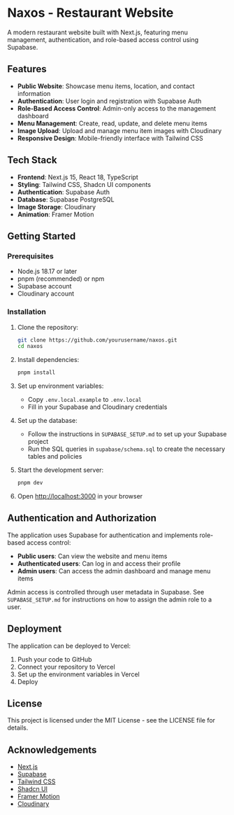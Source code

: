 # Naxos - Restaurant Website

A modern restaurant website built with Next.js, featuring menu management, authentication, and role-based access control using Supabase.

## Features

- **Public Website**: Showcase menu items, location, and contact information
- **Authentication**: User login and registration with Supabase Auth
- **Role-Based Access Control**: Admin-only access to the management dashboard
- **Menu Management**: Create, read, update, and delete menu items
- **Image Upload**: Upload and manage menu item images with Cloudinary
- **Responsive Design**: Mobile-friendly interface with Tailwind CSS

## Tech Stack

- **Frontend**: Next.js 15, React 18, TypeScript
- **Styling**: Tailwind CSS, Shadcn UI components
- **Authentication**: Supabase Auth
- **Database**: Supabase PostgreSQL
- **Image Storage**: Cloudinary
- **Animation**: Framer Motion

## Getting Started

### Prerequisites

- Node.js 18.17 or later
- pnpm (recommended) or npm
- Supabase account
- Cloudinary account

### Installation

1. Clone the repository:
   ```bash
   git clone https://github.com/yourusername/naxos.git
   cd naxos
   ```

2. Install dependencies:
   ```bash
   pnpm install
   ```

3. Set up environment variables:
   - Copy `.env.local.example` to `.env.local`
   - Fill in your Supabase and Cloudinary credentials

4. Set up the database:
   - Follow the instructions in `SUPABASE_SETUP.md` to set up your Supabase project
   - Run the SQL queries in `supabase/schema.sql` to create the necessary tables and policies

5. Start the development server:
   ```bash
   pnpm dev
   ```

6. Open [http://localhost:3000](http://localhost:3000) in your browser

## Authentication and Authorization

The application uses Supabase for authentication and implements role-based access control:

- **Public users**: Can view the website and menu items
- **Authenticated users**: Can log in and access their profile
- **Admin users**: Can access the admin dashboard and manage menu items

Admin access is controlled through user metadata in Supabase. See `SUPABASE_SETUP.md` for instructions on how to assign the admin role to a user.

## Deployment

The application can be deployed to Vercel:

1. Push your code to GitHub
2. Connect your repository to Vercel
3. Set up the environment variables in Vercel
4. Deploy

## License

This project is licensed under the MIT License - see the LICENSE file for details.

## Acknowledgements

- [Next.js](https://nextjs.org)
- [Supabase](https://supabase.com)
- [Tailwind CSS](https://tailwindcss.com)
- [Shadcn UI](https://ui.shadcn.com)
- [Framer Motion](https://www.framer.com/motion)
- [Cloudinary](https://cloudinary.com)
